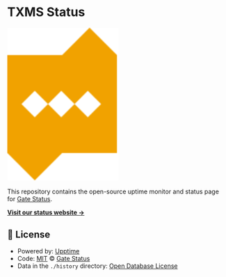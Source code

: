 # TXMS Status

<img src="assets/logo/txms.svg" width="256"/>

This repository contains the open-source uptime monitor and status page for [Gate Status](https://txms.info).

<!--start: status pages-->

<!--end: status pages-->

[**Visit our status website →**](https://txms.info)

## 📄 License

- Powered by: [Upptime](https://github.com/upptime/upptime)
- Code: [MIT](./LICENSE) © [Gate Status](https://txms.info)
- Data in the `./history` directory: [Open Database License](https://opendatacommons.org/licenses/odbl/1-0/)
